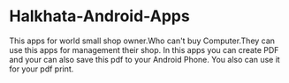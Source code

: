 # Halkhata-Android-Apps
This apps for world small shop owner.Who can't buy Computer.They can use this apps for management their shop.
In this apps you can create PDF and your can also save this pdf to your Android Phone.
You also can use it for your pdf print.
